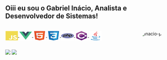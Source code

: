 ## Oiii eu sou o Gabriel Inácio, Analista e Desenvolvedor de Sistemas!
<div align="center">
  <a href="https://github.com/GabrielInacio03">
</div>
<div style="display: inline_block"><br>
  <img align="center" alt="Inacio-Js" height="30" width="40" src="https://raw.githubusercontent.com/devicons/devicon/master/icons/javascript/javascript-plain.svg">
  <img align="center" alt="Inacio-Vue" height="30" width="40" src="https://raw.githubusercontent.com/devicons/devicon/master/icons/vuejs/vuejs-original.svg">
  <img align="center" alt="Inacio-HTML" height="30" width="40" src="https://raw.githubusercontent.com/devicons/devicon/master/icons/html5/html5-original.svg">
  <img align="center" alt="Inacio-CSS" height="30" width="40" src="https://raw.githubusercontent.com/devicons/devicon/master/icons/css3/css3-original.svg">
  <img align="center" alt="Inacio-PHP" height="30" width="40" src="https://raw.githubusercontent.com/devicons/devicon/master/icons/php/php-original.svg">
  <img align="center" alt="Inacio-Csharp" height="30" width="40" src="https://raw.githubusercontent.com/devicons/devicon/master/icons/csharp/csharp-original.svg">
  <img align="center" alt="Inacio-Java" height="30" width="40" src="https://raw.githubusercontent.com/devicons/devicon/master/icons/java/java-original.svg">
  <img align="right" alt="Inacio-pic" height="150" style="border-radius:50px;" src="https://scontent.faru5-1.fna.fbcdn.net/v/t39.30808-6/293046317_764176728332717_8759179373526268941_n.jpg?_nc_cat=101&ccb=1-7&_nc_sid=174925&_nc_eui2=AeEGW79EFFin_7aM7hx112JwMmTz1Cmt4wIyZPPUKa3jAtaidjkjjch9HrXUctjBsmXqkRTuEHIo9kP9hcS4e8fj&_nc_ohc=k5BoIi_wVhIAX8oFl9u&_nc_ht=scontent.faru5-1.fna&oh=00_AfCdQn6CdvU3MzxBpoSYoSqvPFhRfC-umcqEYqn8SY-10g&oe=63C4FA64">
</div>
  
  ##
 
<div> 
  <a href="https://instagram.com/GabrielInacio03" target="_blank"><img src="https://img.shields.io/badge/-Instagram-%23E4405F?style=for-the-badge&logo=instagram&logoColor=white" target="_blank"></a>
  <a href="https://www.linkedin.com/in/gabriel-da-silva-in%C3%A1cio-a3ba881a8/" target="_blank"><img src="https://img.shields.io/badge/-LinkedIn-%230077B5?style=for-the-badge&logo=linkedin&logoColor=white" target="_blank"></a> 
  
</div>
